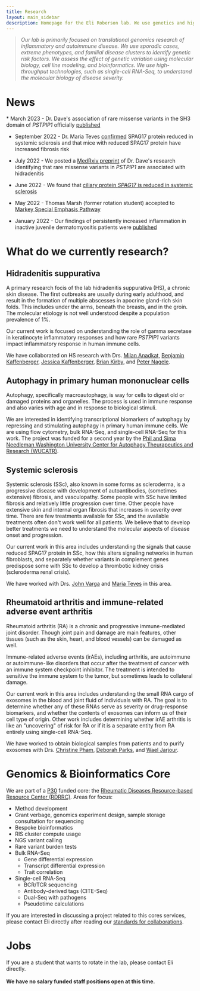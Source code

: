 ```yaml
---
title: Research
layout: main_sidebar
description: Homepage for the Eli Roberson lab. We use genetics and high-throughput technologies to dissect the causes and potential treatments of human autoimmune  and inflammatory diseases.
---
```


<blockquote>
<p><em>
Our lab is primarily focused on translational genomics research of inflammatory and autoimmune disease. We use sporadic cases, extreme phenotypes, and familial disease clusters to identify genetic risk factors. We assess the effect of genetic variation using molecular biology, cell line modeling, and bioinformatics. We use high-throughput technologies, such as single-cell RNA-Seq, to understand the molecular biology of disease severity.  
</em></p>
</blockquote>

<h1>News</h1>
* March 2023 - Dr. Dave's association of rare missense variants in the SH3 domain of <i>PSTPIP1</i> officially <a href="https://www.cell.com/hgg-advances/fulltext/S2666-2477(23)00019-2">published</a>

* September 2022 - Dr. Maria Teves <a href="https://pubmed.ncbi.nlm.nih.gov/36116512/">confirmed</a> SPAG17 protein reduced in systemic sclerosis and that mice with reduced SPAG17 protein have increased fibrosis risk

* July 2022 - We posted a <a href="https://www.medrxiv.org/content/10.1101/2022.07.12.22277558v1">MedRxiv preprint</a> of Dr. Dave's research identifying that rare missense variants in <i>PSTPIP1</i> are associated with hidradenitis 

* June 2022 - We found that <a href="https://pubmed.ncbi.nlm.nih.gov/35762854/">ciliary protein <i>SPAG17</i> is reduced in systemic sclerosis</a>

* May 2022 - Thomas Marsh (former rotation student) accepted to <a href="http://www.dbbs.wustl.edu/curstudents/SpecialEmphasisPathways/Pages/Markey.aspx">Markey Special Emphasis Pathway</a>

* January 2022 - Our findings of persistently increased inflammation in inactive juvenile dermatomyositis patients were <a href="https://www.ncbi.nlm.nih.gov/pmc/articles/PMC8741808/">published</a>

<h1>What do we currently research?</h1>

<h2>Hidradenitis suppurativa</h2>
A primary research focis of the lab hidradenitis suppurativa (HS), a chronic skin disease. The first outbreaks are usually during early adulthood, and result in the formation of multiple abscesses in apocrine gland-rich skin folds. This includes under the arms, beneath the breasts, and in the groin. The molecular etiology is not well understood despite a population prevalence of 1%.

Our current work is focused on understanding the role of gamma secretase in keratinocyte inflammatory responses and how rare <i>PSTPIP1</i> variants impact inflammatory response in human immune cells.

We have collaborated on HS research with Drs. <a href="https://dermatology.wustl.edu/people/milan-j-anadkat-md/">Milan Anadkat</a>, <a href="https://wexnermedical.osu.edu/find-a-doctor/benjamin-kaffenberger-md-39618">Benjamin Kaffenberger</a>, <a href="https://wexnermedical.osu.edu/find-a-doctor/jessica-kaffenberger-md-50146">Jessica Kaffenberger</a>, <a href="https://svph.ie/healthcare-professionals/consultants-directory/prof-brian-kirby/">Brian Kirby</a>, and <a href="https://anesthesia.uchicago.edu/faculty/peter-nagele-md">Peter Nagele</a>.

<h2>Autophagy in primary human mononuclear cells</h2>
Autophagy, specifically macroautophagy, is way for cells to digest old or damaged proteins and organelles. The process is used in immune response and also varies with age and in response to biological stimuli.

We are interested in identifying transcriptional biomarkers of autophagy by repressing and stimulating autophagy in primary human immune cells. We are using flow cytometry, bulk RNA-Seq, and single-cell RNA-Seq for this work. The project was funded for a second year by the <a href="https://medicine.wustl.edu/news/needlemans-commit-15-million-aimed-at-therapies-for-chronic-diseases/">Phil and Sima Needleman Washington University Center for Autophagy Theurapeutics and Research (WUCATR)</a>.

<h2>Systemic sclerosis</h2>
Systemic sclerosis (SSc), also known in some forms as scleroderma, is a progressive disease with development of autoantibodies, (sometimes extensive) fibrosis, and vasculopathy. Some people with SSc have limited fibrosis and relatively little progression over time. Other people have extensive skin and internal organ fibrosis that increases in severity over time. There are few treatments available for SSc, and the available treatments often don't work well for all patients. We believe that to develop better treatments we need to understand the molecular aspects of disease onset and progression.

Our current work in this area includes understanding the signals that cause reduced SPAG17 protein in SSc, how this alters signaling networks in human fibroblasts, and separately whether variants in complement genes predispose some with SSc to develop a thrombotic kidney crisis (scleroderma renal crisis).

We have worked with Drs. <a href="https://medicine.umich.edu/dept/immunology/john-varga-md">John Varga</a> and <a href="https://obgyn.vcu.edu/about/our-team/maria-e-teves-phd.html">Maria Teves</a> in this area.

<h2>Rheumatoid arthritis and immune-related adverse event arthritis</h2>
Rheumatoid arthritis (RA) is a chronic and progressive immune-mediated joint disorder. Though joint pain and damage are main features, other tissues (such as the skin, heart, and blood vessels) can be damaged as well.

Immune-related adverse events (irAEs), including arthritis, are autoimmune or autoimmune-like disorders that occur after the treatment of cancer with an immune system checkpoint inhibitor. The treatment is intended to sensitive the immune system to the tumor, but sometimes leads to collateral damage.

Our current work in this area includes understanding the small RNA cargo of exosomes in the blood and joint fluid of individuals with RA. The goal is to determine whether any of these RNAs serve as severity or drug-response biomarkers, and whether the contents of exosomes can inform us of their cell type of origin. Other work includes determining whether irAE arthritis is like an "uncovering" of risk for RA or if it is a separate entity from RA entirely using single-cell RNA-Seq.

We have worked to obtain biological samples from patients and to purify exosomes with Drs. <a href="https://wuphysicians.wustl.edu/for-patients/find-a-physician/christine-pham">Christine Pham</a>, <a href="https://wuphysicians.wustl.edu/for-patients/find-a-physician/deborah-parks">Deborah Parks</a>, and <a href="https://internalmedicine.osu.edu/rheumatology/directory/faculty/waeljarjour/">Wael Jarjour</a>.

<h1>Genomics & Bioinformatics Core</h1>
We are part of a <a href="https://reporter.nih.gov/project-details/10472003">P30</a> funded core: the <a href="https://sites.wustl.edu/rdrrc/">Rheumatic Diseases Resource-based Resource Center (RDRRC)</a>. Areas for focus:

* Method development
* Grant verbage, genomics experiment design, sample storage consultation for sequencing
* Bespoke bioinformatics
* RIS cluster compute usage
* NGS variant calling
* Rare variant burden tests
* Bulk RNA-Seq
  * Gene differential expression
  * Transcript differential expression
  * Trait correlation
* Single-cell RNA-Seq
  * BCR/TCR sequencing
  * Antibody-derived tags (CITE-Seq)
  * Dual-Seq with pathogens
  * Pseudotime calculations
  
If you are interested in discussing a project related to this cores services, please contact Eli directly after reading our <a href="collaborations.html">standards for collaborations</a>.

<h1>Jobs</h1>
If you are a student that wants to rotate in the lab, please contact Eli directly.<br>
<br>
<b>We have no salary funded staff positions open at this time.</b>

